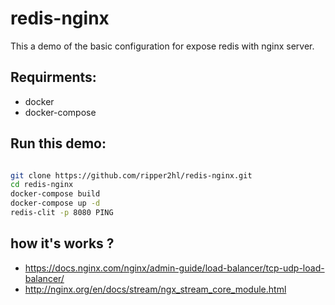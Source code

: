 # redis-nginx

This a demo of the basic configuration for expose redis with nginx server.

## Requirments:

* docker
* docker-compose

## Run this demo:

```bash

git clone https://github.com/ripper2hl/redis-nginx.git
cd redis-nginx
docker-compose build
docker-compose up -d
redis-clit -p 8080 PING
```

## how it's works ?

* https://docs.nginx.com/nginx/admin-guide/load-balancer/tcp-udp-load-balancer/
* http://nginx.org/en/docs/stream/ngx_stream_core_module.html
